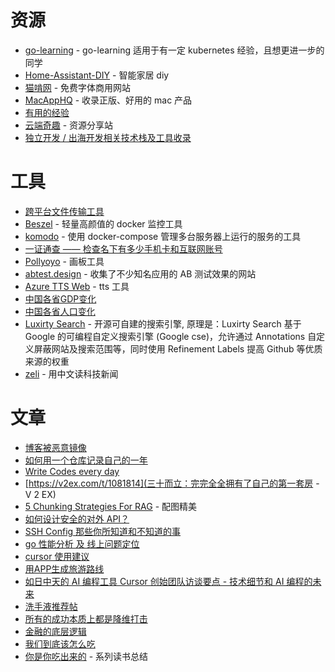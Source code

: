 # 资源
- [go-learning](https://github.com/caoyingjunz/go-learning) - go-learning 适用于有一定 kubernetes 经验，且想更进一步的同学
- [Home-Assistant-DIY](https://github.com/zhujisheng/Home-Assistant-DIY/tree/master) - 智能家居 diy
- [猫啃网](https://www.maoken.com/) - 免费字体商用网站
- [MacAppHQ](https://www.macapphq.com/) - 收录正版、好用的 mac 产品
- [有用的经验](https://yyjingyan.com/index.php/page/2/)
- [云端奇趣](https://www.yunduanqiqu.com/) - 资源分享站
- [独立开发 / 出海开发相关技术栈及工具收录](https://github.com/iAmCorey/awesome-indie-hacker-tools)

# 工具
- [跨平台文件传输工具](https://github.com/localsend/localsend/blob/main/readme_i18n/README_ZH.md)
- [Beszel](https://github.com/henrygd/beszel) - 轻量高颜值的 docker 监控工具
- [komodo](https://github.com/mbecker20/komodo) - 使用 docker-compose 管理多台服务器上运行的服务的工具
- [一证通查 —— 检查名下有多少手机卡和互联网账号](https://mp.weixin.qq.com/s/zcce_xSeqYt1pNj9VTaKOg)
- [Pollyoyo](https://app.pollyoyo.com/dashboard/recently) - 画板工具
- [abtest.design](https://abtest.design/) - 收集了不少知名应用的 AB 测试效果的网站
- [Azure TTS Web](https://tts.femoon.top/cn) - tts 工具
- [中国各省GDP变化](https://gallery.selfboot.cn/zh/tools/chartrace/dynamic/china_gdp)
- [中国各省人口变化](https://gallery.selfboot.cn/zh/tools/chartrace/dynamic/china_population)
- [Luxirty Search](https://search.luxirty.com/) - 开源可自建的搜索引擎, 原理是：Luxirty Search 基于 Google 的可编程自定义搜索引擎 (Google cse)，允许通过 Annotations 自定义屏蔽网站及搜索范围等，同时使用 Refinement Labels 提高 Github 等优质来源的权重
- [zeli](https://zeli.app/zh) - 用中文读科技新闻

# 文章
- [博客被恶意镜像](https://liudon.com/posts/blog-malicious-mirroring/)
- [如何用一个仓库记录自己的一年](https://github.com/yihong0618/gitblog/issues/209)
- [Write Codes every day](https://johnresig.com/blog/write-code-every-day/)
- [https://v2ex.com/t/1081814](三十而立：完完全全拥有了自己的第一套房 - V 2 EX)
- [5 Chunking Strategies For RAG](https://blog.dailydoseofds.com/p/5-chunking-strategies-for-rag?=) - 配图精美
- [如何设计安全的对外 API？](https://mp.weixin.qq.com/s/7d_ScT8CR4trHO6KyKX0pg)
- [SSH Config 那些你所知道和不知道的事](https://deepzz.com/post/how-to-setup-ssh-config.html)
- [go 性能分析 及 线上问题定位](https://weikeqin.com/2022/08/20/go-performance-tuning-tool/)
- [cursor 使用建议](https://x.com/shaoruu/status/1841548020174950467)
- [用APP生成旅游路线](http://xhslink.com/a/qfiS22gz0z0W)
- [如日中天的 AI 编程工具 Cursor 创始团队访谈要点 - 技术细节和 AI 编程的未来](https://mp.weixin.qq.com/s/EKzhtkfZa0Bml0WBHVKsiQ)
- [洗手液推荐帖](https://www.v2ex.com/t/1079414#reply19)
- [所有的成功本质上都是降维打击](https://www.icebeer.top/%E6%89%80%E6%9C%89%E7%9A%84%E6%88%90%E5%8A%9F%E6%9C%AC%E8%B4%A8%E4%B8%8A%E9%83%BD%E6%98%AF%E9%99%8D%E7%BB%B4%E6%89%93%E5%87%BB/)
- [金融的底层逻辑](https://blog.chives.life/post/the-underlying-logic-of-finance)
- [我们到底该怎么吃](https://blog.chives.life/post/how-should-we-eat)
- [你是你吃出来的](https://blog.chives.life/category/%E4%BD%A0%E6%98%AF%E4%BD%A0%E5%90%83%E5%87%BA%E6%9D%A5%E7%9A%84) - 系列读书总结